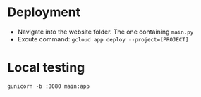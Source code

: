 # Deployment

- Navigate into the website folder. The one containing `main.py`
- Excute command: `gcloud app deploy --project=[PROJECT]`


# Local testing
  `gunicorn -b :8080 main:app`